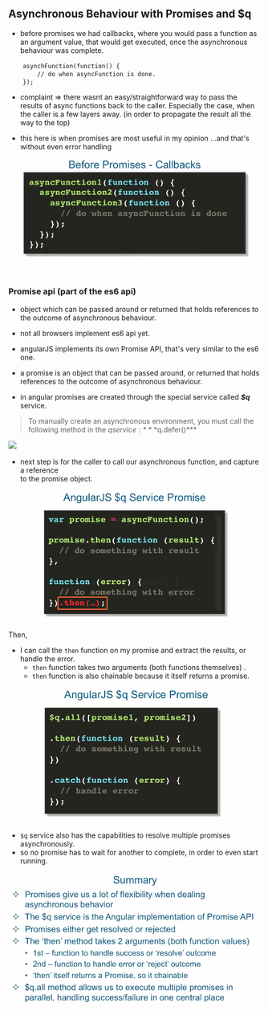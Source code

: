 ## Asynchronous Behaviour with Promises and $q

- before promises we had callbacks, where you would pass a function as an argument value, 
  that would get executed, once the asynchronous behaviour was complete.

```
    asynchFunction(function() {
        // do when asyncFunction is done.
    });

```


- complaint => there wasnt an easy/straightforward way to pass the results of async functions
  back to the caller. Especially the case, when the caller is a few layers away.
  (in order to propagate the result all the way to the top)

- this here is when promises are most useful in my opinion ...and that's without even
  error handling

![](../images/callbacks.png)  


### Promise api (part of the es6 api)

- object which can be passed around or returned that holds references to the outcome of
  asynchronous behaviour.
- not all browsers implement es6 api yet.

- angularJS implements its own Promise API, that's very similar to the es6 one.

- a promise is an object that can be passed around, or returned that holds references to the
  outcome of asynchronous behaviour.

- in angular promises are created through the special service called ***$q*** service.


> To manually create an asynchronous environment, you must call the following method in the $q service:          
> ***$q.defer()***


![](../images/angularpromise.png)


- next step is for the caller to call our asynchronous function, and capture a reference    
  to the promise object.


![](../images/promises2.png)


Then,         

- I can call the `then` function on my promise and extract the results, or handle the error.        
  +   `then` function takes two arguments (both functions themselves) . 
  +   `then` function is also chainable because it itself returns a promise.      


![](../images/promises3.png)

- `$q` service also has the capabilities to resolve multiple promises asynchronously.
- so no promise has to wait for another to complete, in order to even start running.



![](../images/promises4.png)






















